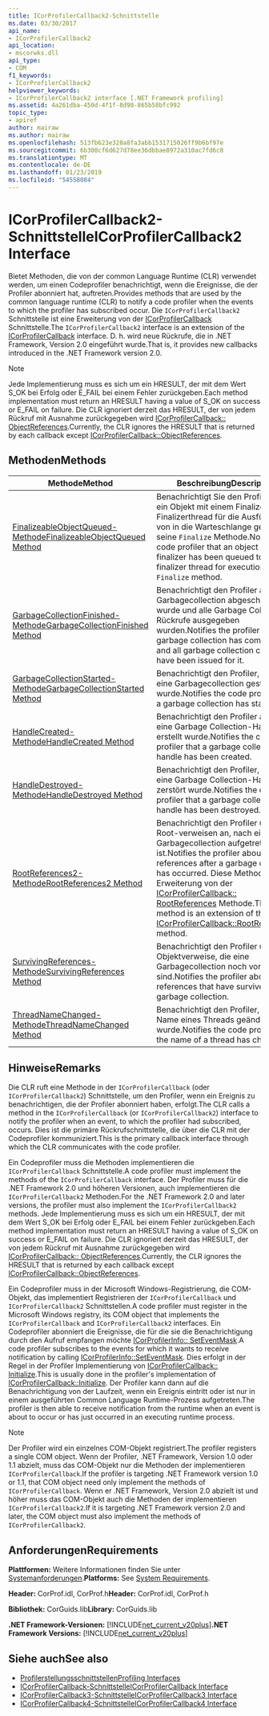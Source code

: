 ```yaml
---
title: ICorProfilerCallback2-Schnittstelle
ms.date: 03/30/2017
api_name:
- ICorProfilerCallback2
api_location:
- mscorwks.dll
api_type:
- COM
f1_keywords:
- ICorProfilerCallback2
helpviewer_keywords:
- ICorProfilerCallback2 interface [.NET Framework profiling]
ms.assetid: 4a261dba-450d-4f1f-8d98-865b58bfc992
topic_type:
- apiref
author: mairaw
ms.author: mairaw
ms.openlocfilehash: 513fb623e328a8fa3abb1531715026ff9b6bf97e
ms.sourcegitcommit: 6b308cf6d627d78ee36dbbae8972a310ac7fd6c8
ms.translationtype: MT
ms.contentlocale: de-DE
ms.lasthandoff: 01/23/2019
ms.locfileid: "54558084"
---
```

# <a name="icorprofilercallback2-interface"></a><span data-ttu-id="72fba-102">ICorProfilerCallback2-Schnittstelle</span><span class="sxs-lookup"><span data-stu-id="72fba-102">ICorProfilerCallback2 Interface</span></span>
<span data-ttu-id="72fba-103">Bietet Methoden, die von der common Language Runtime (CLR) verwendet werden, um einen Codeprofiler benachrichtigt, wenn die Ereignisse, die der Profiler abonniert hat, auftreten.</span><span class="sxs-lookup"><span data-stu-id="72fba-103">Provides methods that are used by the common language runtime (CLR) to notify a code profiler when the events to which the profiler has subscribed occur.</span></span> <span data-ttu-id="72fba-104">Die `ICorProfilerCallback2` Schnittstelle ist eine Erweiterung von der [ICorProfilerCallback](../../../../docs/framework/unmanaged-api/profiling/icorprofilercallback-interface.md) Schnittstelle.</span><span class="sxs-lookup"><span data-stu-id="72fba-104">The `ICorProfilerCallback2` interface is an extension of the [ICorProfilerCallback](../../../../docs/framework/unmanaged-api/profiling/icorprofilercallback-interface.md) interface.</span></span> <span data-ttu-id="72fba-105">D. h. wird neue Rückrufe, die in .NET Framework, Version 2.0 eingeführt wurde.</span><span class="sxs-lookup"><span data-stu-id="72fba-105">That is, it provides new callbacks introduced in the .NET Framework version 2.0.</span></span>  
  
> [!NOTE]
>  <span data-ttu-id="72fba-106">Jede Implementierung muss es sich um ein HRESULT, der mit dem Wert S_OK bei Erfolg oder E_FAIL bei einem Fehler zurückgeben.</span><span class="sxs-lookup"><span data-stu-id="72fba-106">Each method implementation must return an HRESULT having a value of S_OK on success or E_FAIL on failure.</span></span> <span data-ttu-id="72fba-107">Die CLR ignoriert derzeit das HRESULT, der von jedem Rückruf mit Ausnahme zurückgegeben wird [ICorProfilerCallback:: ObjectReferences](../../../../docs/framework/unmanaged-api/profiling/icorprofilercallback-objectreferences-method.md).</span><span class="sxs-lookup"><span data-stu-id="72fba-107">Currently, the CLR ignores the HRESULT that is returned by each callback except [ICorProfilerCallback::ObjectReferences](../../../../docs/framework/unmanaged-api/profiling/icorprofilercallback-objectreferences-method.md).</span></span>  
  
## <a name="methods"></a><span data-ttu-id="72fba-108">Methoden</span><span class="sxs-lookup"><span data-stu-id="72fba-108">Methods</span></span>  
  
|<span data-ttu-id="72fba-109">Methode</span><span class="sxs-lookup"><span data-stu-id="72fba-109">Method</span></span>|<span data-ttu-id="72fba-110">Beschreibung</span><span class="sxs-lookup"><span data-stu-id="72fba-110">Description</span></span>|  
|------------|-----------------|  
|[<span data-ttu-id="72fba-111">FinalizeableObjectQueued-Methode</span><span class="sxs-lookup"><span data-stu-id="72fba-111">FinalizeableObjectQueued Method</span></span>](../../../../docs/framework/unmanaged-api/profiling/icorprofilercallback2-finalizeableobjectqueued-method.md)|<span data-ttu-id="72fba-112">Benachrichtigt Sie den Profiler, dass ein Objekt mit einem Finalizer an den Finalizerthread für die Ausführung von in die Warteschlange gestellt hat seine `Finalize` Methode.</span><span class="sxs-lookup"><span data-stu-id="72fba-112">Notifies the code profiler that an object with a finalizer has been queued to the finalizer thread for execution of its `Finalize` method.</span></span>|  
|[<span data-ttu-id="72fba-113">GarbageCollectionFinished-Methode</span><span class="sxs-lookup"><span data-stu-id="72fba-113">GarbageCollectionFinished Method</span></span>](../../../../docs/framework/unmanaged-api/profiling/icorprofilercallback2-garbagecollectionfinished-method.md)|<span data-ttu-id="72fba-114">Benachrichtigt den Profiler an, eine Garbagecollection abgeschlossen wurde und alle Garbage Collection-Rückrufe ausgegeben wurden.</span><span class="sxs-lookup"><span data-stu-id="72fba-114">Notifies the profiler that a garbage collection has completed and all garbage collection callbacks have been issued for it.</span></span>|  
|[<span data-ttu-id="72fba-115">GarbageCollectionStarted-Methode</span><span class="sxs-lookup"><span data-stu-id="72fba-115">GarbageCollectionStarted Method</span></span>](../../../../docs/framework/unmanaged-api/profiling/icorprofilercallback2-garbagecollectionstarted-method.md)|<span data-ttu-id="72fba-116">Benachrichtigt den Profiler, dass eine Garbagecollection gestartet wurde.</span><span class="sxs-lookup"><span data-stu-id="72fba-116">Notifies the code profiler that a garbage collection has started.</span></span>|  
|[<span data-ttu-id="72fba-117">HandleCreated-Methode</span><span class="sxs-lookup"><span data-stu-id="72fba-117">HandleCreated Method</span></span>](../../../../docs/framework/unmanaged-api/profiling/icorprofilercallback2-handlecreated-method.md)|<span data-ttu-id="72fba-118">Benachrichtigt den Profiler an, dass eine Garbage Collection-Handle erstellt wurde.</span><span class="sxs-lookup"><span data-stu-id="72fba-118">Notifies the code profiler that a garbage collection handle has been created.</span></span>|  
|[<span data-ttu-id="72fba-119">HandleDestroyed-Methode</span><span class="sxs-lookup"><span data-stu-id="72fba-119">HandleDestroyed Method</span></span>](../../../../docs/framework/unmanaged-api/profiling/icorprofilercallback2-handledestroyed-method.md)|<span data-ttu-id="72fba-120">Benachrichtigt den Profiler, dass eine Garbage Collection-Handle zerstört wurde.</span><span class="sxs-lookup"><span data-stu-id="72fba-120">Notifies the code profiler that a garbage collection handle has been destroyed.</span></span>|  
|[<span data-ttu-id="72fba-121">RootReferences2-Methode</span><span class="sxs-lookup"><span data-stu-id="72fba-121">RootReferences2 Method</span></span>](../../../../docs/framework/unmanaged-api/profiling/icorprofilercallback2-rootreferences2-method.md)|<span data-ttu-id="72fba-122">Benachrichtigt den Profiler über Root-verweisen an, nach eine Garbagecollection aufgetreten ist.</span><span class="sxs-lookup"><span data-stu-id="72fba-122">Notifies the profiler about root references after a garbage collection has occurred.</span></span> <span data-ttu-id="72fba-123">Diese Methode ist eine Erweiterung von der [ICorProfilerCallback:: RootReferences](../../../../docs/framework/unmanaged-api/profiling/icorprofilercallback-rootreferences-method.md) Methode.</span><span class="sxs-lookup"><span data-stu-id="72fba-123">This method is an extension of the [ICorProfilerCallback::RootReferences](../../../../docs/framework/unmanaged-api/profiling/icorprofilercallback-rootreferences-method.md) method.</span></span>|  
|[<span data-ttu-id="72fba-124">SurvivingReferences-Methode</span><span class="sxs-lookup"><span data-stu-id="72fba-124">SurvivingReferences Method</span></span>](../../../../docs/framework/unmanaged-api/profiling/icorprofilercallback2-survivingreferences-method.md)|<span data-ttu-id="72fba-125">Benachrichtigt den Profiler über Objektverweise, die eine Garbagecollection noch vorhanden sind.</span><span class="sxs-lookup"><span data-stu-id="72fba-125">Notifies the profiler about object references that have survived a garbage collection.</span></span>|  
|[<span data-ttu-id="72fba-126">ThreadNameChanged-Methode</span><span class="sxs-lookup"><span data-stu-id="72fba-126">ThreadNameChanged Method</span></span>](../../../../docs/framework/unmanaged-api/profiling/icorprofilercallback2-threadnamechanged-method.md)|<span data-ttu-id="72fba-127">Benachrichtigt den Profiler, dass der Name eines Threads geändert wurde.</span><span class="sxs-lookup"><span data-stu-id="72fba-127">Notifies the code profiler that the name of a thread has changed.</span></span>|  
  
## <a name="remarks"></a><span data-ttu-id="72fba-128">Hinweise</span><span class="sxs-lookup"><span data-stu-id="72fba-128">Remarks</span></span>  
 <span data-ttu-id="72fba-129">Die CLR ruft eine Methode in der `ICorProfilerCallback` (oder `ICorProfilerCallback2`) Schnittstelle, um den Profiler, wenn ein Ereignis zu benachrichtigen, die der Profiler abonniert haben, erfolgt.</span><span class="sxs-lookup"><span data-stu-id="72fba-129">The CLR calls a method in the `ICorProfilerCallback` (or `ICorProfilerCallback2`) interface to notify the profiler when an event, to which the profiler had subscribed, occurs.</span></span> <span data-ttu-id="72fba-130">Dies ist die primäre Rückrufschnittstelle, die über die CLR mit der Codeprofiler kommuniziert.</span><span class="sxs-lookup"><span data-stu-id="72fba-130">This is the primary callback interface through which the CLR communicates with the code profiler.</span></span>  
  
 <span data-ttu-id="72fba-131">Ein Codeprofiler muss die Methoden implementieren die `ICorProfilerCallback` Schnittstelle.</span><span class="sxs-lookup"><span data-stu-id="72fba-131">A code profiler must implement the methods of the `ICorProfilerCallback` interface.</span></span> <span data-ttu-id="72fba-132">Der Profiler muss für die .NET Framework 2.0 und höheren Versionen, auch implementieren die `ICorProfilerCallback2` Methoden.</span><span class="sxs-lookup"><span data-stu-id="72fba-132">For the .NET Framework 2.0 and later versions, the profiler must also implement the `ICorProfilerCallback2` methods.</span></span> <span data-ttu-id="72fba-133">Jede Implementierung muss es sich um ein HRESULT, der mit dem Wert S_OK bei Erfolg oder E_FAIL bei einem Fehler zurückgeben.</span><span class="sxs-lookup"><span data-stu-id="72fba-133">Each method implementation must return an HRESULT having a value of S_OK on success or E_FAIL on failure.</span></span> <span data-ttu-id="72fba-134">Die CLR ignoriert derzeit das HRESULT, der von jedem Rückruf mit Ausnahme zurückgegeben wird [ICorProfilerCallback:: ObjectReferences](../../../../docs/framework/unmanaged-api/profiling/icorprofilercallback-objectreferences-method.md).</span><span class="sxs-lookup"><span data-stu-id="72fba-134">Currently, the CLR ignores the HRESULT that is returned by each callback except [ICorProfilerCallback::ObjectReferences](../../../../docs/framework/unmanaged-api/profiling/icorprofilercallback-objectreferences-method.md).</span></span>  
  
 <span data-ttu-id="72fba-135">Ein Codeprofiler muss in der Microsoft Windows-Registrierung, die COM-Objekt, das implementiert Registrieren der `ICorProfilerCallback` und `ICorProfilerCallback2` Schnittstellen.</span><span class="sxs-lookup"><span data-stu-id="72fba-135">A code profiler must register in the Microsoft Windows registry, its COM object that implements the `ICorProfilerCallback` and `ICorProfilerCallback2` interfaces.</span></span> <span data-ttu-id="72fba-136">Ein Codeprofiler abonniert die Ereignisse, die für die sie die Benachrichtigung durch den Aufruf empfangen möchte [ICorProfilerInfo:: SetEventMask](../../../../docs/framework/unmanaged-api/profiling/icorprofilerinfo-seteventmask-method.md).</span><span class="sxs-lookup"><span data-stu-id="72fba-136">A code profiler subscribes to the events for which it wants to receive notification by calling [ICorProfilerInfo::SetEventMask](../../../../docs/framework/unmanaged-api/profiling/icorprofilerinfo-seteventmask-method.md).</span></span> <span data-ttu-id="72fba-137">Dies erfolgt in der Regel in der Profiler Implementierung von [ICorProfilerCallback:: Initialize](../../../../docs/framework/unmanaged-api/profiling/icorprofilercallback-initialize-method.md).</span><span class="sxs-lookup"><span data-stu-id="72fba-137">This is usually done in the profiler's implementation of [ICorProfilerCallback::Initialize](../../../../docs/framework/unmanaged-api/profiling/icorprofilercallback-initialize-method.md).</span></span> <span data-ttu-id="72fba-138">Der Profiler kann dann auf die Benachrichtigung von der Laufzeit, wenn ein Ereignis eintritt oder ist nur in einem ausgeführten Common Language Runtime-Prozess aufgetreten.</span><span class="sxs-lookup"><span data-stu-id="72fba-138">The profiler is then able to receive notification from the runtime when an event is about to occur or has just occurred in an executing runtime process.</span></span>  
  
> [!NOTE]
>  <span data-ttu-id="72fba-139">Der Profiler wird ein einzelnes COM-Objekt registriert.</span><span class="sxs-lookup"><span data-stu-id="72fba-139">The profiler registers a single COM object.</span></span> <span data-ttu-id="72fba-140">Wenn der Profiler, .NET Framework, Version 1.0 oder 1.1 abzielt, muss das COM-Objekt nur die Methoden der implementieren `ICorProfilerCallback`.</span><span class="sxs-lookup"><span data-stu-id="72fba-140">If the profiler is targeting .NET Framework version 1.0 or 1.1, that COM object need only implement the methods of `ICorProfilerCallback`.</span></span> <span data-ttu-id="72fba-141">Wenn er .NET Framework, Version 2.0 abzielt ist und höher muss das COM-Objekt auch die Methoden der implementieren `ICorProfilerCallback2`.</span><span class="sxs-lookup"><span data-stu-id="72fba-141">If it is targeting .NET Framework version 2.0 and later, the COM object must also implement the methods of `ICorProfilerCallback2`.</span></span>  
  
## <a name="requirements"></a><span data-ttu-id="72fba-142">Anforderungen</span><span class="sxs-lookup"><span data-stu-id="72fba-142">Requirements</span></span>  
 <span data-ttu-id="72fba-143">**Plattformen:** Weitere Informationen finden Sie unter [Systemanforderungen](../../../../docs/framework/get-started/system-requirements.md).</span><span class="sxs-lookup"><span data-stu-id="72fba-143">**Platforms:** See [System Requirements](../../../../docs/framework/get-started/system-requirements.md).</span></span>  
  
 <span data-ttu-id="72fba-144">**Header:** CorProf.idl, CorProf.h</span><span class="sxs-lookup"><span data-stu-id="72fba-144">**Header:** CorProf.idl, CorProf.h</span></span>  
  
 <span data-ttu-id="72fba-145">**Bibliothek:** CorGuids.lib</span><span class="sxs-lookup"><span data-stu-id="72fba-145">**Library:** CorGuids.lib</span></span>  
  
 <span data-ttu-id="72fba-146">**.NET Framework-Versionen:** [!INCLUDE[net_current_v20plus](../../../../includes/net-current-v20plus-md.md)]</span><span class="sxs-lookup"><span data-stu-id="72fba-146">**.NET Framework Versions:** [!INCLUDE[net_current_v20plus](../../../../includes/net-current-v20plus-md.md)]</span></span>  
  
## <a name="see-also"></a><span data-ttu-id="72fba-147">Siehe auch</span><span class="sxs-lookup"><span data-stu-id="72fba-147">See also</span></span>
- [<span data-ttu-id="72fba-148">Profilerstellungsschnittstellen</span><span class="sxs-lookup"><span data-stu-id="72fba-148">Profiling Interfaces</span></span>](../../../../docs/framework/unmanaged-api/profiling/profiling-interfaces.md)
- [<span data-ttu-id="72fba-149">ICorProfilerCallback-Schnittstelle</span><span class="sxs-lookup"><span data-stu-id="72fba-149">ICorProfilerCallback Interface</span></span>](../../../../docs/framework/unmanaged-api/profiling/icorprofilercallback-interface.md)
- [<span data-ttu-id="72fba-150">ICorProfilerCallback3-Schnittstelle</span><span class="sxs-lookup"><span data-stu-id="72fba-150">ICorProfilerCallback3 Interface</span></span>](../../../../docs/framework/unmanaged-api/profiling/icorprofilercallback3-interface.md)
- [<span data-ttu-id="72fba-151">ICorProfilerCallback4-Schnittstelle</span><span class="sxs-lookup"><span data-stu-id="72fba-151">ICorProfilerCallback4 Interface</span></span>](../../../../docs/framework/unmanaged-api/profiling/icorprofilercallback4-interface.md)
